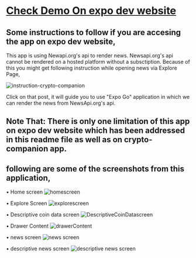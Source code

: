 # [Check Demo On expo dev website](https://snack.expo.dev/@bhagi/main-project-crypto)

## Some instructions to follow if you are accesing the app on expo dev website,

This app is using Newapi.org's api to render news. 
Newsapi.org's api cannot be rendered on a hosted platform without a subsctiption. 
Because of this you might get following instruction while opening news via Explore Page,

![instruction-crypto-companion](https://user-images.githubusercontent.com/83909096/186798365-ccbecd1a-97ea-42ca-ab12-ae71379e6fc8.jpg)

Click on that post, it will guide you to use "Expo Go" application in which we can render the news from NewsApi.org's api.

## Note That: There is only one limitation of this app on expo dev website which has been addressed in this readme file as well as on crypto-companion app.


## following are some of the screenshots from this application,
• Home screen
![homescreen](https://user-images.githubusercontent.com/83909096/186800146-39c99ae1-8ccc-4899-8985-67abc0a98f71.jpg)

• Explore Screen
![explorescreen](https://user-images.githubusercontent.com/83909096/186800216-12a2b842-d87d-491b-a91f-b8c91eb11746.jpg)

• Descriptive coin data screen
![DescriptiveCoinDatascreen](https://user-images.githubusercontent.com/83909096/186800293-e93b7bd1-9a6c-4f1b-b36b-3cd0b1b373e8.jpg)

• Drawer Content
![drawerContent](https://user-images.githubusercontent.com/83909096/186800385-8ce2452e-d5e2-41f1-bb35-57a5b4096c6c.jpg)

• news screen
![news screen](https://user-images.githubusercontent.com/83909096/186800443-e0740415-df9d-4fac-8680-c1bc5462f70b.jpeg)

• descriptive news screen
![descriptive news screen](https://user-images.githubusercontent.com/83909096/186800536-0a164903-e27a-4c91-a0e9-2ec8fc7df1d5.jpeg)
